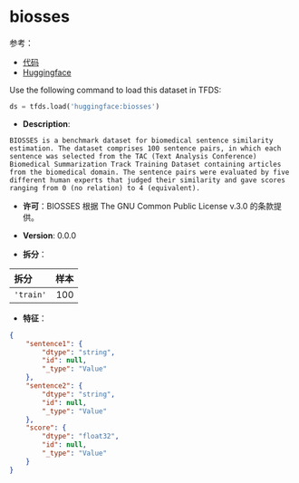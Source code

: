 # biosses

参考：

- [代码](https://github.com/huggingface/datasets/blob/master/datasets/biosses)
- [Huggingface](https://huggingface.co/datasets/biosses)

Use the following command to load this dataset in TFDS:

```python
ds = tfds.load('huggingface:biosses')
```

- **Description**:

```
BIOSSES is a benchmark dataset for biomedical sentence similarity estimation. The dataset comprises 100 sentence pairs, in which each sentence was selected from the TAC (Text Analysis Conference) Biomedical Summarization Track Training Dataset containing articles from the biomedical domain. The sentence pairs were evaluated by five different human experts that judged their similarity and gave scores ranging from 0 (no relation) to 4 (equivalent).
```

- **许可**：BIOSSES 根据 The GNU Common Public License v.3.0 的条款提供。

- **Version**: 0.0.0

- **拆分**：

拆分 | 样本
:-- | --:
`'train'` | 100

- **特征**：

```json
{
    "sentence1": {
        "dtype": "string",
        "id": null,
        "_type": "Value"
    },
    "sentence2": {
        "dtype": "string",
        "id": null,
        "_type": "Value"
    },
    "score": {
        "dtype": "float32",
        "id": null,
        "_type": "Value"
    }
}
```
